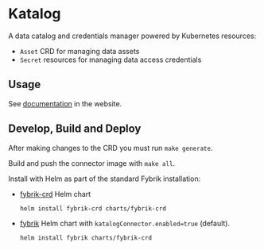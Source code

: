 # Katalog

A data catalog and credentials manager powered by Kubernetes resources:
- `Asset` CRD for managing data assets
- `Secret` resources for managing data access credentials

## Usage

See [documentation](https://fybrik.io/latest/reference/katalog/) in the website.

## Develop, Build and Deploy

After making changes to the CRD you must run `make generate`.

Build and push the connector image with `make all`.

Install with Helm as part of the standard Fybrik installation:
- [fybrik-crd](https://github.com/fybrik/fybrik/tree/master/charts/fybrik-crd) Helm chart 
  ```
  helm install fybrik-crd charts/fybrik-crd
  ```
- [fybrik](https://github.com/fybrik/fybrik/tree/master/charts/fybrik) Helm chart with `katalogConnector.enabled=true` (default).
  ```
  helm install fybrik charts/fybrik-crd
  ```
